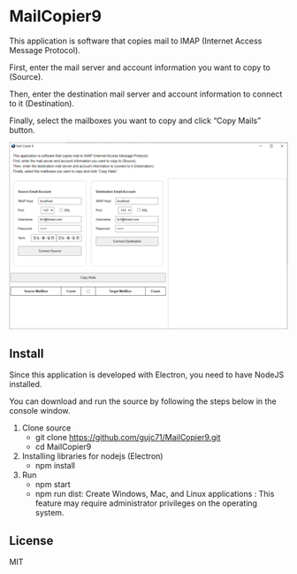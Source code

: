 # MailCopier9

This application is software that copies mail to IMAP (Internet Access Message Protocol).

First, enter the mail server and account information you want to copy to (Source).

Then, enter the destination mail server and account information to connect to it (Destination).

Finally, select the mailboxes you want to copy and click “Copy Mails” button.

![Screenshot](./assets/screenshot.png)

## Install ##
Since this application is developed with Electron, you need to have NodeJS installed.

You can download and run the source by following the steps below in the console window.

1. Clone source 
   - git clone https://github.com/gujc71/MailCopier9.git
   - cd MailCopier9
2. Installing libraries for nodejs (Electron)
   - npm install
3. Run
   - npm start
   - npm run dist: Create Windows, Mac, and Linux applications 
     : This feature may require administrator privileges on the operating system.

## License ##
MIT
